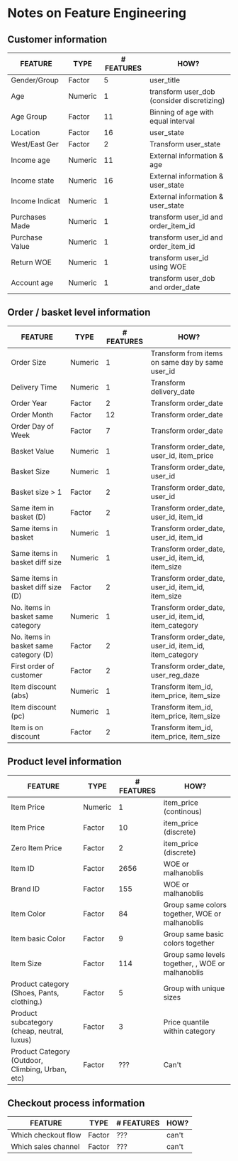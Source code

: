 # Notes on Feature Engineering

## Customer information

| FEATURE        | TYPE    | # FEATURES | HOW?                                       |
|----------------|---------|------------|--------------------------------------------|
| Gender/Group   | Factor  | 5          | user_title                                 |
| Age            | Numeric | 1          | transform user_dob (consider discretizing) |
| Age Group      | Factor  | 11         | Binning of age with equal interval         |
| Location       | Factor  | 16         | user_state                                 |
| West/East Ger  | Factor  | 2          | Transform user_state                       |
| Income age     | Numeric | 11         | External information & age                 |
| Income state   | Numeric | 16         | External information & user_state          |
| Income Indicat | Numeric | 1          | External information & user_state          |
| Purchases Made | Numeric | 1          | transform user_id and order_item_id        |
| Purchase Value | Numeric | 1          | transform user_id and order_item_id        |
| Return WOE     | Numeric | 1          | transform user_id using WOE                |
| Account age    | Numeric | 1          | transform  user_dob and order_date         |



## Order / basket level information

| FEATURE                    | TYPE    | # FEATURES | HOW?                                             |
|----------------------------|---------|------------|--------------------------------------------------|
| Order Size                 | Numeric | 1          | Transform from items on same day by same user_id |
| Delivery Time              | Numeric | 1          | Transform delivery_date                          |
| Order Year                 | Factor  | 2          | Transform order_date                             |
| Order Month                | Factor  | 12         | Transform order_date                             |
| Order Day of Week          | Factor  | 7          | Transform order_date                             |
| Basket Value               | Numeric | 1          | Transform order_date, user_id, item_price        |
| Basket Size                | Numeric | 1          | Transform order_date, user_id                    |
| Basket size > 1            | Factor  | 2          | Transform order_date, user_id                    |
| Same item in basket (D)    | Factor  | 2          | Transform order_date, user_id, item_id           |
| Same items in basket       | Numeric | 1          | Transform order_date, user_id, item_id           |
| Same items in basket diff size  | Numeric | 1          | Transform order_date, user_id, item_id, item_size |
| Same items in basket diff size (D) | Factor | 2          | Transform order_date, user_id, item_id, item_size|
| No. items in basket same category  | Numeric | 1          | Transform order_date, user_id, item_id, item_category |
| No. items in basket same category (D) | Factor | 2          | Transform order_date, user_id, item_id, item_category |
| First order of customer | Factor | 2          | Transform order_date, user_reg_daze |
| Item discount (abs) | Numeric | 1          | Transform item_id, item_price, item_size                     |
| Item discount (pc) | Numeric | 1          | Transform item_id, item_price, item_size |
| Item is on discount  | Factor | 2          | Transform item_id, item_price, item_size |




## Product level information

| FEATURE                                                  | TYPE    | # FEATURES | HOW?                                             |
|----------------------------------------------------------|---------|------------|--------------------------------------------------|
| Item Price                                               | Numeric | 1          | item_price (continous)                       |
| Item Price                                               | Factor  | 10         | item_price (discrete)                       |
| Zero Item Price                                          | Factor | 2          | item_price (discrete)                       |
| Item ID                                                  | Factor  | 2656       | WOE or malhanoblis                               |
| Brand ID                                                 | Factor  | 155        | WOE or malhanoblis                               |
| Item Color                                               | Factor  | 84         | Group same colors together, WOE or malhanoblis   |
| Item basic Color                                               | Factor  | 9         | Group same basic colors together  |
| Item Size                                                | Factor  | 114        | Group same levels together, , WOE or malhanoblis |
| Product category (Shoes, Pants, clothing.)                   | Factor  | 5        | Group with unique sizes                                            |
| Product subcategory (cheap, neutral, luxus)                   | Factor  | 3        | Price quantile within category
| Product Category (Outdoor, Climbing, Urban, etc)         | Factor  | ???        | Can't                                            |

## Checkout process information

| FEATURE             | TYPE   | # FEATURES | HOW?  |
|---------------------|--------|------------|-------|
| Which checkout flow | Factor | ???        | can't |
| Which sales channel | Factor | ???        | can't |
